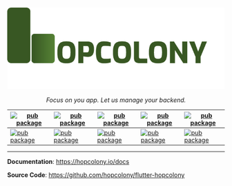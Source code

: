 <p align="center">
    <a href="https://hopcolony.io"><img src="https://github.com/hopcolony/hopcolony/raw/master/docs/assets/images/logo.png" alt="hopcolony"></a>
</p>
<p align="center">
    <em>Focus on you app. Let us manage your backend.</em>
</p>

|[![pub package](https://github.com/hopcolony/flutter-hopcolony/workflows/HopAuth/badge.svg)](https://github.com/hopcolony/flutter-hopcolony/actions?query=workflow%3AHopAuth)|[![pub package](https://github.com/hopcolony/flutter-hopcolony/workflows/HopDoc/badge.svg)](https://github.com/hopcolony/flutter-hopcolony/actions?query=workflow%3AHopDoc)|[![pub package](https://github.com/hopcolony/flutter-hopcolony/workflows/HopDrive/badge.svg)](https://github.com/hopcolony/flutter-hopcolony/actions?query=workflow%3AHopDrive)|[![pub package](https://github.com/hopcolony/flutter-hopcolony/workflows/HopInit/badge.svg)](https://github.com/hopcolony/flutter-hopcolony/actions?query=workflow%3AHopInit)|[![pub package](https://github.com/hopcolony/flutter-hopcolony/workflows/HopTopic/badge.svg)](https://github.com/hopcolony/flutter-hopcolony/actions?query=workflow%3AHopTopic)|
|---|---|---|---|---|
|[![pub package](https://img.shields.io/pub/v/hop_auth.svg)](https://pub.dev/packages/hop_auth)|[![pub package](https://img.shields.io/pub/v/hop_doc.svg)](https://pub.dev/packages/hop_doc)|[![pub package](https://img.shields.io/pub/v/hop_drive.svg)](https://pub.dev/packages/hop_drive)|[![pub package](https://img.shields.io/pub/v/hop_init.svg)](https://pub.dev/packages/hop_init)|[![pub package](https://img.shields.io/pub/v/hop_topic.svg)](https://pub.dev/packages/hop_topic)|


---

**Documentation**: <a href="https://hopcolony.io" target="_blank">https://hopcolony.io/docs</a>

**Source Code**: <a href="https://github.com/hopcolony/flutter-hopcolony" target="_blank">https://github.com/hopcolony/flutter-hopcolony</a>